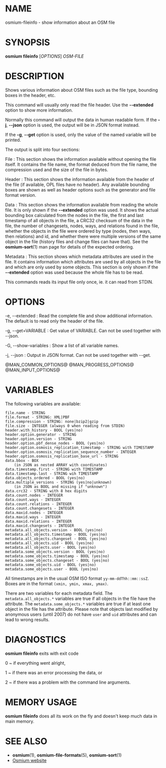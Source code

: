 
# NAME

osmium-fileinfo - show information about an OSM file


# SYNOPSIS

**osmium fileinfo** \[*OPTIONS*\] *OSM-FILE*


# DESCRIPTION

Shows various information about OSM files such as the file type, bounding boxes
in the header, etc.

This command will usually only read the file header. Use the **--extended**
option to show more information.

Normally this command will output the data in human readable form. If the
**-j**, **--json** option is used, the output will be in JSON format instead.

If the **-g**, **--get** option is used, only the value of the named variable
will be printed.

The output is split into four sections:

File
:   This section shows the information available without opening the
    file itself. It contains the file name, the format deduced from the
    file name, the compression used and the size of the file in bytes.

Header
:   This section shows the information available from the header of
    the file (if available, OPL files have no header). Any available
    bounding boxes are shown as well as header options such as the
    generator and file format version.

Data
:   This section shows the information available from reading the whole
    file. It is only shown if the **--extended** option was used. It
    shows the actual bounding box calculated from the nodes in the file,
    the first and last timestamp of all objects in the file, a CRC32
    checksum of the data in the file, the number of changesets, nodes,
    ways, and relations found in the file, whether the objects in the
    file were ordered by type (nodes, then ways, then relations) and
    id, and whether there were multiple versions of the same object in
    the file (history files and change files can have that). See the
    **osmium-sort**(1) man page for details of the expected ordering.

Metadata
:   This section shows which metadata attributes are used in the file.
    It contains information which attributes are used by all objects in
    the file and which are only used by some objects. This section is
    only shown if the **--extended** option was used because the whole
    file has to be read.

This commands reads its input file only once, ie. it can read from STDIN.

# OPTIONS

-e, --extended
:   Read the complete file and show additional information. The default
    is to read only the header of the file.

-g, --get=VARIABLE
:   Get value of VARIABLE. Can not be used together with --json.

-G, --show-variables
:   Show a list of all variable names.

-j, --json
:   Output in JSON format. Can not be used together with --get.

@MAN_COMMON_OPTIONS@
@MAN_PROGRESS_OPTIONS@
@MAN_INPUT_OPTIONS@

# VARIABLES

The following variables are available:

    file.name - STRING
    file.format - STRING: XML|PBF
    file.compression - STRING: none|bzip2|gzip
    file.size - INTEGER (always 0 when reading from STDIN)
    header.with_history - BOOL (yes|no)
    header.option.generator - STRING
    header.option.version - STRING
    header.option.pbf_dense_nodes - BOOL (yes|no)
    header.option.osmosis_replication_timestamp - STRING with TIMESTAMP
    header.option.osmosis_replication_sequence_number - INTEGER
    header.option.osmosis_replication_base_url - STRING
    data.bbox - BOX
        (in JSON as nested ARRAY with coordinates)
    data.timestamp.first - STRING with TIMESTAMP
    data.timestamp.last - STRING wih TIMESTAMP
    data.objects_ordered - BOOL (yes|no)
    data.multiple_versions - STRING (yes|no|unknown)
        (in JSON as BOOL and missing if "unknown")
    data.crc32 - STRING with 8 hex digits
    data.count.nodes - INTEGER
    data.count.ways - INTEGER
    data.count.relations - INTEGER
    data.count.changesets - INTEGER
    data.maxid.nodes - INTEGER
    data.maxid.ways - INTEGER
    data.maxid.relations - INTEGER
    data.maxid.changesets - INTEGER
    metadata.all_objects.version - BOOL (yes|no)
    metadata.all_objects.timestamp - BOOL (yes|no)
    metadata.all_objects.changeset - BOOL (yes|no)
    metadata.all_objects.uid - BOOL (yes|no)
    metadata.all_objects.user - BOOL (yes|no)
    metadata.some_objects.version - BOOL (yes|no)
    metadata.some_objects.timestamp - BOOL (yes|no)
    metadata.some_objects.changeset - BOOL (yes|no)
    metadata.some_objects.uid - BOOL (yes|no)
    metadata.some_objects.user - BOOL (yes|no)

All timestamps are in the usual OSM ISO format `yy-mm-ddThh::mm::ssZ`. Boxes
are in the format `(xmin, ymin, xmax, ymax)`.

There are two variables for each metadata field. The `metadata.all_objects.*`
variables are true if all objects in the file have the attribute. The
`metadata.some_objects.*` variables are true if at least one object in the file
has the attribute. Please note that objects last modified by anonymous users
(until 2007) do not have `user` and `uid` attributes and can lead to wrong
results.


# DIAGNOSTICS

**osmium fileinfo** exits with exit code

0
  ~ if everything went alright,

1
  ~ if there was an error processing the data, or

2
  ~ if there was a problem with the command line arguments.


# MEMORY USAGE

**osmium fileinfo** does all its work on the fly and doesn't keep much data in
main memory.


# SEE ALSO

* **osmium**(1), **osmium-file-formats**(5), **osmium-sort**(1)
* [Osmium website](https://osmcode.org/osmium-tool/)

